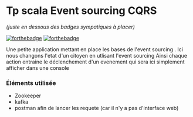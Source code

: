 # Tp scala Event sourcing CQRS 
_(juste en dessous des badges sympatiques à placer)_

[![forthebadge](http://forthebadge.com/images/badges/built-with-love.svg)](http://forthebadge.com)  [![forthebadge](http://forthebadge.com/images/badges/powered-by-electricity.svg)](http://forthebadge.com)

Une petite application mettant en place les bases de l'event sourcing . Ici nous changons l'etat d'un citoyen en utlisant l'event sourcing 
Ainsi chaque action entraine le déclenchement d'un evenement qui sera ici simplement afficher dans une console 

### Éléments utilisée

- Zookeeper 
- kafka
- postman afin de lancer les requete (car il n'y a pas d'interface web)



